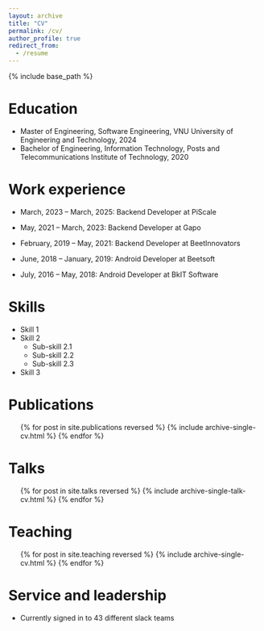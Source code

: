 ```yaml
---
layout: archive
title: "CV"
permalink: /cv/
author_profile: true
redirect_from:
  - /resume
---
```


{% include base_path %}

Education
======
* Master of Engineering, Software Engineering, VNU University of Engineering and Technology, 2024
* Bachelor of Engineering, Information Technology, Posts and Telecommunications Institute of Technology, 2020

Work experience
======
* March, 2023 – March, 2025: Backend Developer at PiScale
  <!-- * GitHub University
  * Duties includes: Updates and improvements to template
  * Supervisor: The Users -->

* May, 2021 – March, 2023: Backend Developer at Gapo
  <!-- * GitHub University
  * Duties included: Merging pull requests
  * Supervisor: Professor Hub -->

* February, 2019 – May, 2021: Backend Developer at BeetInnovators
  <!-- * GitHub University
  * Duties included: Tagging issues
  * Supervisor: Professor Git -->

* June, 2018 – January, 2019: Android Developer at Beetsoft

* July, 2016 – May, 2018: Android Developer at BkIT Software


Skills
======
* Skill 1
* Skill 2
  * Sub-skill 2.1
  * Sub-skill 2.2
  * Sub-skill 2.3
* Skill 3

Publications
======
  <ul>{% for post in site.publications reversed %}
    {% include archive-single-cv.html %}
  {% endfor %}</ul>
  
Talks
======
  <ul>{% for post in site.talks reversed %}
    {% include archive-single-talk-cv.html  %}
  {% endfor %}</ul>
  
Teaching
======
  <ul>{% for post in site.teaching reversed %}
    {% include archive-single-cv.html %}
  {% endfor %}</ul>
  
Service and leadership
======
* Currently signed in to 43 different slack teams
